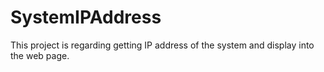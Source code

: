 # SystemIPAddress
This project is regarding getting IP address of the system and display into the web page.

